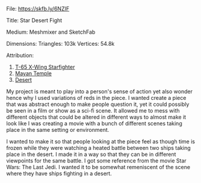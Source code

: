 File: https://skfb.ly/6NZIF

Title: Star Desert Fight

Medium:  Meshmixer and SketchFab
 
Dimensions: Triangles: 103k Vertices: 54.8k

Attribution: 
 1. [T-65 X-Wing Starfighter](https://poly.google.com/view/100p3RNw-5Q)
 2. [Mayan Temple](https://poly.google.com/view/cf3QwX0JqGN)
 3. [Desert](https://poly.google.com/view/eKh6REcsKnc)

  My project is meant to play into a person's sense of action yet also wonder hence why I used variations of reds in the piece. I wanted create a piece that was abstract enough to make people question it, yet it could possibly be seen in a film or show as a sci-fi scene.  It allowed me to mess with different objects that could be altered in different ways to almost make it look like I was creating a movie with a bunch of different scenes taking place in the same setting or environment.
  
  I wanted to make it so that people looking at the piece feel as though time is frozen while they were watching a heated battle between two ships taking place in the desert.  I made it in a way so that they can be in different viewpoints for the same battle.  I got some reference from the movie Star Wars: The Last Jedi.  I wanted it to be somewhat remeniscent of the scene where they have ships fighting in a desert. 
